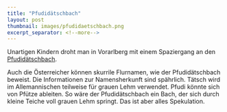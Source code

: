 ```yaml
---
title: "Pfudidätschbach"
layout: post
thumbnail: images/pfudidaetschbach.png
excerpt_separator: <!--more-->
---
```


Unartigen Kindern droht man in Vorarlberg mit einem Spaziergang an den [Pfudidätschbach](https://s.geo.admin.ch/a2721924de).

Auch die Österreicher können skurrile Flurnamen, wie der Pfudidätschbach beweist. Die Informationen zur Namensherkunft sind spährlich. Tätsch wird im Allemannischen teilweise für grauen Lehm verwendet. Pfudi könnte sich von Pfütze ableiten. So wäre der Pfudidätschbach ein Bach, der sich durch kleine Teiche voll grauen Lehm springt. Das ist aber alles Spekulation.

<!--more-->
